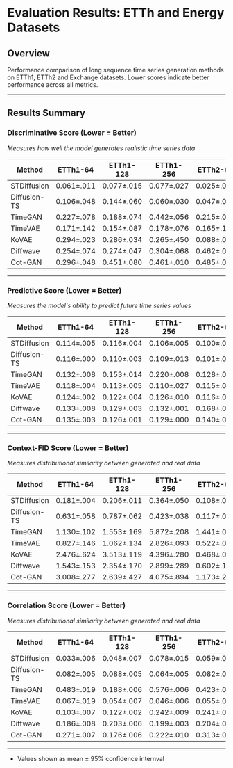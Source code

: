 # Evaluation Results: ETTh and Energy Datasets

## Overview
Performance comparison of long sequence time series generation methods on ETTh1, ETTh2 and Exchange datasets. Lower scores indicate better performance across all metrics.

---

## Results Summary

### Discriminative Score (Lower = Better)
*Measures how well the model generates realistic time series data*

| Method | ETTh1-64 | ETTh1-128 | ETTh1-256 | ETTh2-64 | ETTh2-128 | ETTh2-256 | Exchange-64 | Exchange-128 | Exchange-256 |
|--------|-----------|-----------|-----------|-----------|------------|------------|-------------|--------------|--------------|
| STDiffusion | 0.061±.011 | 0.077±.015 | 0.077±.027| 0.025±.011| 0.038±.014| 0.038±.015| 0.014±.008| 0.036±.020|0.051±.009 |
| Diffusion-TS |0.106±.048 |0.144±.060 |0.060±.030 | 0.047±.011| 0.057±.005|0.079±.010 |0.024±.010 |0.066±.019 | 0.041±.018|
| TimeGAN |0.227±.078 |0.188±.074 |0.442±.056 | 0.215±.023| 0.175±.054| 0.415±.074| 0.220±.023| 0.180±.034| 0.428±.063|
| TimeVAE | 0.171±.142|0.154±.087 | 0.178±.076| 0.165±.123| 0.148±.032| 0.182±.023|0.168±.067 | 0.150±.054| 0.175±.074|
| KoVAE |0.294±.023 | 0.286±.034|0.265±.450 | 0.088±.035|0.142±.034 |0.175±.063 | 0.098±012|0.240±.064 | 0.240±.073|
| Diffwave |0.254±.074  |0.274±.047  |0.304±.068  | 0.462±.051| 0.493±.034| 0.453±.021|0.433±.033 | 0.498±.012|0.486±.046 |
| Cot-GAN |0.296±.048  | 0.451±.080 | 0.461±.010 |0.485±.034| 0.445±.034| 0.445±.064| 0.290±.033| 0.448±.036|0.452±.035 |

---

### Predictive Score (Lower = Better)
*Measures the model's ability to predict future time series values*

| Method | ETTh1-64 | ETTh1-128 | ETTh1-256 | ETTh2-64 | ETTh2-128 | ETTh2-256 | Exchange-64 | Exchange-128 | Exchange-256 |
|--------|-----------|-----------|-----------|-----------|------------|------------|-------------|--------------|--------------|
| STDiffusion | 0.114±.005| 0.116±.004| 0.106±.005|0.100±.003 |0.104±.007|0.107±.018 | 0.034±.001|0.033±.004 | 0.032±.002|
| Diffusion-TS |0.116±.000 | 0.110±.003| 0.109±.013|0.101±.003 |0.110±.006 |0.129±.032 |0.035±.002 |0.035±.001 |0.033±.003 |
| TimeGAN |0.132±.008 | 0.153±.014| 0.220±.008| 0.128±.003| 0.148±.002| 0.215±.002| 0.125±.002| 0.145±.002| 0.185±.003|
| TimeVAE |0.118±.004 | 0.113±.005| 0.110±.027| 0.115±.001| 0.115±.001| 0.112±.007|0.110±.002 | 0.110±.004| 0.095±.009|
| KoVAE |0.124±.002 | 0.122±.004|0.126±.010 |0.116±.004 | 0.117±.003|0.114±.003 |0.036±.001 |0.038±.002 | 0.042±.003|
| Diffwave | 0.133±.008 | 0.129±.003 |0.132±.001  | 0.168±.001|0.161±.001 |0.167±.007 |0.071±.005| 0.082±.004|0.088±.008 |
| Cot-GAN |0.135±.003  |0.126±.001  | 0.129±.000 | 0.140±.007| 0.128±.003| 0.135±.006|0.128±.007|0.125±.005 |0.120±.004 |

---

### Context-FID Score (Lower = Better)
*Measures distributional similarity between generated and real data*

| Method | ETTh1-64 | ETTh1-128 | ETTh1-256 | ETTh2-64 | ETTh2-128 | ETTh2-256 | Exchange-64 | Exchange-128 | Exchange-256 |
|--------|-----------|-----------|-----------|-----------|------------|------------|-------------|--------------|--------------|
| STDiffusion |0.181±.004 |0.206±.011 |0.364±.050 | 0.108±.020|0.183±.030 | 0.244±.018| 0.042±.004| 0.134±.020| 0.208±.036|
| Diffusion-TS | 0.631±.058|0.787±.062 |0.423±.038 |0.117±.020 | 0.201±.032| 0.374±.065| 0.059±.009|0.077±.009 |0.120±.013 |
| TimeGAN | 1.130±.102| 1.553±.169| 5.872±.208 |1.441±.079 | 1.397±.063| 3.288±.123|0.221±.027 |0.452±.018 | 1.023±.032|
| TimeVAE |0.827±.146 |1.062±.134 | 2.826±.093 | 0.522±.058| 1.104±.012| 1.003±.053| 0.161±.019| 0.304±.012| 0.642±.032|
| KoVAE |2.476±.624 |3.513±.119 |4.396±.280 |0.468±.084 |1.307±.049 | 2.235±.035| 0.234±.028|0.318±.014 | 1.833±.034|
| Diffwave |1.543±.153 |2.354±.170 | 2.899±.289|0.602±.108 | 1.603±.096|2.353±.352 |0.301±.036 |1.231±.027 | 1.673±.431|
| Cot-GAN | 3.008±.277 |  2.639±.427| 4.075±.894  | 1.173±.211| 2.675±.107|3.513±.125 | 0.587±.070| 1.259±.030| 1.103±.301|

---

### Correlation Score (Lower = Better)
*Measures distributional similarity between generated and real data*

| Method | ETTh1-64 | ETTh1-128 | ETTh1-256 | ETTh2-64 | ETTh2-128 | ETTh2-256 | Exchange-64 | Exchange-128 | Exchange-256 |
|--------|-----------|-----------|-----------|-----------|------------|------------|-------------|--------------|--------------|
| STDiffusion | 0.033±.006|0.048±.007 | 0.078±.015| 0.059±.008|0.106±.018 |0.091±.010 |0.054±.034 |0.077±.027 |0.059±.049 |
| Diffusion-TS | 0.082±.005| 0.088±.005| 0.064±.005| 0.082±.020| 0.112±.020|0.115±.015 |0.082±.030 | 0.088±.017| 0.082±.022|
| TimeGAN | 0.483±.019|0.188±.006 | 0.576±.006| 0.423±.042| 0.231±.059| 0.763±.009| 0.321±.055| 0.421±.083|0.789±.093 |
| TimeVAE |0.067±.019 | 0.054±.007| 0.046±.006| 0.055±.025|0.108±.053 | 0.167±.003|0.125±.041 |0.204±.080 |0.321±.008 |
| KoVAE |0.103±.007 |0.122±.002 |0.242±.009 | 0.241±.007|0.207±.024 |0.393±.018 | 0.212±.046| 0.163±.047|0.181±.019 |
| Diffwave | 0.186±.008| 0.203±.006| 0.199±.003| 0.204±.005|0.196±.005 | 0.321±.009| 0.312±.031| 0.421±.084|0.732±.082 |
| Cot-GAN |  0.271±.007| 0.176±.006|  0.222±.010| 0.313±.002| 0.204±.0.01| 0.210±.003|0.421±.042 |0.611±.089 |0.891±.012 |

---
  - Values shown as mean ± 95% confidence internval
